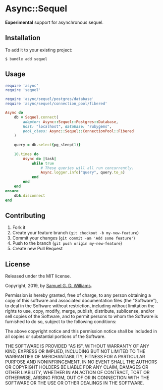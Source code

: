 # Async::Sequel

**Experimental** support for asynchronous sequel.

## Installation

To add it to your existing project:

	$ bundle add sequel

## Usage

```ruby
require 'async'
require 'sequel'

require 'async/sequel/postgres/database'
require 'async/sequel/connection_pool/fibered'

Async do
	db = Sequel.connect(
		adapter: Async::Sequel::Postgres::Database,
		host: "localhost", database: "rubygems",
		pool_class: Async::Sequel::ConnectionPool::Fibered
	)
	
	query = db.select{pg_sleep(1)}
	
	10.times do
		Async do |task|
			while true
				# These queries will all run concurrently.
				Async.logger.info("query", query.to_a)
			end
		end
	end
ensure
	db&.disconnect
end
```

## Contributing

1. Fork it
2. Create your feature branch (`git checkout -b my-new-feature`)
3. Commit your changes (`git commit -am 'Add some feature'`)
4. Push to the branch (`git push origin my-new-feature`)
5. Create new Pull Request

## License

Released under the MIT license.

Copyright, 2019, by [Samuel G. D. Williams](http://www.codeotaku.com/samuel-williams).

Permission is hereby granted, free of charge, to any person obtaining a copy
of this software and associated documentation files (the "Software"), to deal
in the Software without restriction, including without limitation the rights
to use, copy, modify, merge, publish, distribute, sublicense, and/or sell
copies of the Software, and to permit persons to whom the Software is
furnished to do so, subject to the following conditions:

The above copyright notice and this permission notice shall be included in
all copies or substantial portions of the Software.

THE SOFTWARE IS PROVIDED "AS IS", WITHOUT WARRANTY OF ANY KIND, EXPRESS OR
IMPLIED, INCLUDING BUT NOT LIMITED TO THE WARRANTIES OF MERCHANTABILITY,
FITNESS FOR A PARTICULAR PURPOSE AND NONINFRINGEMENT. IN NO EVENT SHALL THE
AUTHORS OR COPYRIGHT HOLDERS BE LIABLE FOR ANY CLAIM, DAMAGES OR OTHER
LIABILITY, WHETHER IN AN ACTION OF CONTRACT, TORT OR OTHERWISE, ARISING FROM,
OUT OF OR IN CONNECTION WITH THE SOFTWARE OR THE USE OR OTHER DEALINGS IN
THE SOFTWARE.
